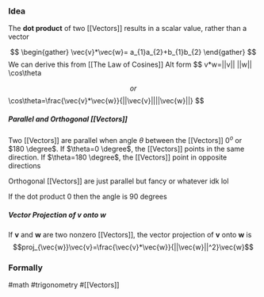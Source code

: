 ### Idea
The **dot product** of two [[Vectors]] results in a scalar value, rather than a vector

$$
\begin{gather}
\vec{v}*\vec{w}= a_{1}a_{2}+b_{1}b_{2}
\end{gather}
$$
We can derive this from [[The Law of Cosines]]
Alt form
$$
v*w=||v|| ||w|| \cos\theta 

$$ or
$$
\cos\theta=\frac{\vec{v}*\vec{w}}{||\vec{v}||||\vec{w}||}
$$


##### Parallel and Orthogonal [[Vectors]]

Two [[Vectors]] are parallel when angle $\theta$ between the [[Vectors]] $0^o$ or $180 \degree$. If $\theta=0 \degree$, the [[Vectors]] points in the same direction. If $\theta=180 \degree$, the [[Vectors]] point in opposite directions 

Orthogonal [[Vectors]] are just parallel but fancy or whatever idk lol

If the dot product 0 then the angle is 90 degrees

##### Vector Projection of v onto w
If **v** and **w** are two nonzero [[Vectors]], the vector projection of **v** onto **w** is 
$$proj_{\vec{w}}\vec{v}=\frac{\vec{v}*\vec{w}}{||\vec{w}||^2}\vec{w}$$

### Formally

#math #trigonometry #[[Vectors]]